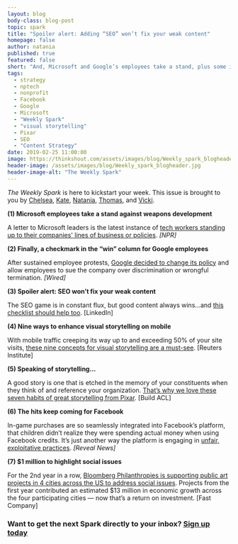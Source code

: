 ```yaml
---
layout: blog
body-class: blog-post
topic: spark
title: "Spoiler alert: Adding “SEO” won’t fix your weak content"
homepage: false
author: natania
published: true
featured: false
short: "And, Microsoft and Google’s employees take a stand, plus some ideas on how to enhance your storytelling techniques."
tags:
  - strategy
  - nptech
  - nonprofit
  - Facebook
  - Google
  - Microsoft
  - "Weekly Spark"
  - "visual storytelling"
  - Pixar
  - SEO
  - "Content Strategy"
date: 2019-02-25 11:00:00
image: https://thinkshout.com/assets/images/blog/Weekly_spark_blogheader.jpg
header-image: /assets/images/blog/Weekly_spark_blogheader.jpg
header-image-alt: "The Weekly Spark"
---
```


_The Weekly Spark_ is here to kickstart your week. This issue is brought to you by [Chelsea](https://thinkshout.com/team/chelsea/), [Kate](https://thinkshout.com/team/kate/), [Natania](https://thinkshout.com/team/natania/), [Thomas](https://thinkshout.com/team/thomas/), and [Vicki](https://thinkshout.com/team/vicki/).

**(1) Microsoft employees take a stand against weapons development**

A letter to Microsoft leaders is the latest instance of [tech workers standing up to their companies' lines of business or policies](https://www.npr.org/2019/02/22/697110641/microsoft-workers-protest-army-contract-with-tech-designed-to-help-people-kill). _[NPR]_

**(2) Finally, a checkmark in the “win” column for Google employees**

After sustained employee protests, [Google decided to change its policy](https://www.wired.com/story/google-ends-forced-arbitration-after-employee-protest/) and allow employees to sue the company over discrimination or wrongful termination. _[Wired]_

**(3) Spoiler alert: SEO won’t fix your weak content**

The SEO game is in constant flux, but good content always wins...and [this checklist should help too](https://business.linkedin.com/marketing-solutions/blog/best-practices--content-marketing/2018/lms-blog-template--copy-this-page-). [LinkedIn]

**(4) Nine ways to enhance visual storytelling on mobile**

With mobile traffic creeping its way up to and exceeding 50% of your site visits, [these nine concepts for visual storytelling are a must-see](http://mobvis.gtc.ox.ac.uk/storytypes/). [Reuters Institute]

**(5) Speaking of storytelling...**

A good story is one that is etched in the memory of your constituents when they think of and reference your organization. [That’s why we love these seven habits of great storytelling from Pixar](https://medium.com/build-acl/pixars-rules-of-storytelling-applied-to-product-managers-ux-designers-420cec0a18a6). [Build ACL]

**(6) The hits keep coming for Facebook**

In-game purchases are so seamlessly integrated into Facebook’s platform, that children didn’t realize they were spending actual money when using Facebook credits. It’s just another way the platform is engaging in [unfair, exploitative practices](https://www.revealnews.org/blog/ftc-should-investigate-facebooks-child-gaming-practices-advocates-say/). _[Reveal News]_


**(7) $1 million to highlight social issues**

For the 2nd year in a row, [Bloomberg Philanthropies is supporting public art projects in 4 cities across the US to address social issues](https://www.fastcompany.com/90302787/these-5-public-art-projects-just-won-1-million-each-to-spark-discussion-about-social-issues). Projects from the first year contributed an estimated $13 million in economic growth across the four participating cities — now that’s a return on investment. [Fast Company]


### Want to get the next Spark directly to your inbox? [**Sign up today**](http://eepurl.com/dFrmtn)
